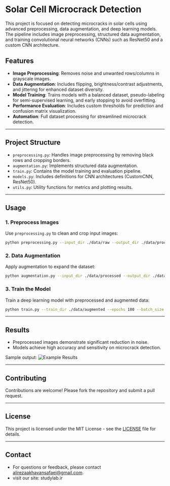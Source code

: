 # Solar Cell Microcrack Detection

This project is focused on detecting microcracks in solar cells using advanced preprocessing, data augmentation, and deep learning models. The pipeline includes image preprocessing, structured data augmentation, and training convolutional neural networks (CNNs) such as ResNet50 and a custom CNN architecture.

## Features

- **Image Preprocessing**: Removes noise and unwanted rows/columns in grayscale images.
- **Data Augmentation**: Includes flipping, brightness/contrast adjustments, and jittering for enhanced dataset diversity.
- **Model Training**: Trains models with a balanced dataset, pseudo-labeling for semi-supervised learning, and early stopping to avoid overfitting.
- **Performance Evaluation**: Includes custom thresholds for prediction and confusion matrix visualization.
- **Automation**: Full dataset processing for streamlined microcrack detection.

---


## Project Structure

- `preprocessing.py`: Handles image preprocessing by removing black rows and cropping borders.
- `augmentation.py`: Implements structured data augmentation.
- `train.py`: Contains the model training and evaluation pipeline.
- `models.py`: Includes definitions for CNN architectures (CustomCNN, ResNet50).
- `utils.py`: Utility functions for metrics and plotting results.

---

## Usage

### 1. Preprocess Images
Use `preprocessing.py` to clean and crop input images:
```bash
python preprocessing.py --input_dir ./data/raw --output_dir ./data/processed
```

### 2. Data Augmentation
Apply augmentation to expand the dataset:
```bash
python augmentation.py --input_dir ./data/processed --output_dir ./data/augmented
```

### 3. Train the Model
Train a deep learning model with preprocessed and augmented data:
```bash
python train.py --train_dir ./data/augmented --epochs 100 --batch_size 32
```

---

## Results

- Preprocessed images demonstrate significant reduction in noise.
- Models achieve high accuracy and sensitivity on microcrack detection.

Sample output:
![Example Results](example_results.png)

---

## Contributing

Contributions are welcome! Please fork the repository and submit a pull request.

---

## License

This project is licensed under the MIT License - see the [LICENSE](LICENSE) file for details.

---

## Contact

- For questions or feedback, please contact [alirezaakhavansafaei@gmail.com](mailto:alirezaakhavansafaei@gmail.com).
- visit our site: studylab.ir

